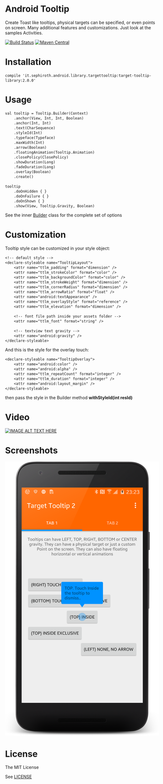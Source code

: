 Android Tooltip
======================

Create Toast like tooltips, physical targets can be specified, or even points on screen.
Many additional features and customizations. Just look at the samples Activities.

[![Build Status](https://travis-ci.org/sephiroth74/android-target-tooltip.svg?branch=master)](https://travis-ci.org/sephiroth74/android-target-tooltip)
[![Maven Central](https://maven-badges.herokuapp.com/maven-central/it.sephiroth.android.library.targettooltip/target-tooltip-library/badge.svg)](https://maven-badges.herokuapp.com/maven-central/it.sephiroth.android.library.targettooltip/target-tooltip-library)

Installation
===

	compile 'it.sephiroth.android.library.targettooltip:target-tooltip-library:2.0.0'


Usage
===
    val tooltip = Tooltip.Builder(Context)
        .anchor(View, Int, Int, Boolean)
        .anchor(Int, Int)
        .text(CharSequence)
        .styleId(Int)
        .typeface(Typeface)
        .maxWidth(Int)
        .arrow(Boolean)
        .floatingAnimation(Tooltip.Animation)
        .closePolicy(ClosePolicy)
        .showDuration(Long)
        .fadeDuration(Long)
        .overlay(Boolean)
        .create()
    
    tooltip
        .doOnHidden { }
        .doOnFailure { }
        .doOnShown { }
        .show(View, Tooltip.Gravity, Boolean)

See the inner [Builder][1] class for the complete set of options

Customization
===

Tooltip style can be customized in your style object:

    <!-- default style -->
    <declare-styleable name="TooltipLayout">
        <attr name="ttlm_padding" format="dimension" />
        <attr name="ttlm_strokeColor" format="color" />
        <attr name="ttlm_backgroundColor" format="color" />
        <attr name="ttlm_strokeWeight" format="dimension" />
        <attr name="ttlm_cornerRadius" format="dimension" />
        <attr name="ttlm_arrowRatio" format="float" />
        <attr name="android:textAppearance" />
        <attr name="ttlm_overlayStyle" format="reference" />
        <attr name="ttlm_elevation" format="dimension" />

        <!-- font file path inside your assets folder -->
        <attr name="ttlm_font" format="string" />

        <!-- textview text gravity -->
        <attr name="android:gravity" />
    </declare-styleable>


And this is the style for the overlay touch:

    <declare-styleable name="TooltipOverlay">
        <attr name="android:color" />
        <attr name="android:alpha" />
        <attr name="ttlm_repeatCount" format="integer" />
        <attr name="ttlm_duration" format="integer" />
        <attr name="android:layout_margin" />
    </declare-styleable>

then pass the style in the Builder method **withStyleId(int resId)**


Video
===
[![IMAGE ALT TEXT HERE](http://img.youtube.com/vi/QitX9bnsnP4/0.jpg)](http://www.youtube.com/watch?v=QitX9bnsnP4)


Screenshots
===
![Screen shot](screenshots/image01.png)


[1]: https://github.com/sephiroth74/android-target-tooltip/blob/master/library/src/main/java/it/sephiroth/android/library/tooltip/Tooltip.java#L1471


License
===
The MIT License

See [LICENSE](LICENSE)